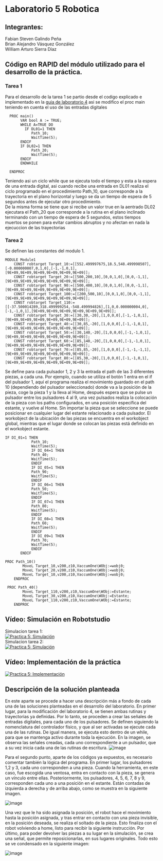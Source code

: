 # Laboratorio 5 Robotica

## Integrantes:

Fabian Steven Galindo Peña  
Brian Alejandro Vásquez González  
William Arturo Sierra Díaz  


## Código en RAPID del módulo utilizado para el desarrollo de la práctica.

### Tarea 1
Para el desarrollo de la tarea 1 se partio desde el codigo explicado e implementado en la [guia de laboratorio 4](https://github.com/wsierrad/Lab4_Robotica/) asi se modifico el proc main teniendo en cuenta el uso de las entradas digitales
```
  PROC main()
       VAR bool A := TRUE;
       WHILE A=TRUE DO
         IF DL01=1 THEN
            Path_10;
            WaitTime(5);
       ENDIF   
       IF DL02=1 THEN
            Path_20;
            WaitTime(5);
       ENDIF   
       ENDWHILE
        
  ENDPROC
```
Teniendo asi un ciclo while que se ejecuta todo el tiempo y esta a la espera de una entrada digital, asi cuando recibe una entrada en DL01 realiza el ciclo programado en el procedimiento Path_10, que corresponde a la trayectoria en el plano horizontal y luego se da un tiempo de espera de 5 segundos antes de ejecutar otro procedimiento.  
De la misma forma se tiene que si recibe un valor true en la aentrado DL02 ejecutara el Path_20 que corresponde a la rutina en el plano inclinado terminando con un tiempo de espera de 5 segundos, estos tiempos muertos se ponen para evitar cambios abruptos y no afectan en nada la ejecuccion de las trayectorias  

### Tarea 2

Se definen las constantes del modulo 1.
````
MODULE Module1
    CONST robtarget Target_10:=[[552.499997675,18.5,548.499998507],[-0.000000007,0,1,0],[-1,-1,0,1],[9E+09,9E+09,9E+09,9E+09,9E+09,9E+09]];
    CONST robtarget Target_20:=[[500,200,10],[0,0,1,0],[0,0,-1,1],[9E+09,9E+09,9E+09,9E+09,9E+09,9E+09]];
    CONST robtarget Target_90:=[[500,400,10],[0,0,1,0],[0,0,-1,1],[9E+09,9E+09,9E+09,9E+09,9E+09,9E+09]];
    CONST robtarget Target_100:=[[200,500,10],[0,0,1,0],[0,0,-1,1],[9E+09,9E+09,9E+09,9E+09,9E+09,9E+09]];
    CONST robtarget Target_110:=[[-37.500014289,318.499999254,-548.499994826],[1,0,0.000000004,0],[-1,-1,0,1],[9E+09,9E+09,9E+09,9E+09,9E+09,9E+09]];
    CONST robtarget Target_30:=[[30,30,-20],[1,0,0,0],[-1,-1,0,1],[9E+09,9E+09,9E+09,9E+09,9E+09,9E+09]];
    CONST robtarget Target_40:=[[30,85,-20],[1,0,0,0],[-1,-1,0,1],[9E+09,9E+09,9E+09,9E+09,9E+09,9E+09]];
    CONST robtarget Target_50:=[[30,140,-20],[1,0,0,0],[-1,-1,0,1],[9E+09,9E+09,9E+09,9E+09,9E+09,9E+09]];
    CONST robtarget Target_60:=[[85,140,-20],[1,0,0,0],[-1,-1,0,1],[9E+09,9E+09,9E+09,9E+09,9E+09,9E+09]];
    CONST robtarget Target_70:=[[85,85,-20],[1,0,0,0],[-1,-1,-1,1],[9E+09,9E+09,9E+09,9E+09,9E+09,9E+09]];
    CONST robtarget Target_80:=[[85,30,-20],[1,0,0,0],[-1,-1,0,1],[9E+09,9E+09,9E+09,9E+09,9E+09,9E+09]];
````
Se define para cada pulsador 1, 2 y 3 la entrada el path de las 3 diferentes piezas, a cada una. Por ejemplo, cuando se utiliza el botón 1 entra en el if del pulsador 1, aquí el programa realiza el movimiento guardado en el path 10 (dependiendo del pulsador seleccionado) donde va a la posición de la pieza, coge la pieza 1 y la lleva al Home, después espera que se pulse un pulsador entre los pulsadores 4 al 9, una vez pulsados realiza la colocación de la pieza con los paths configurados, en una posición específica del estante, y vuelve al Home. Sin importar la pieza que se seleccione se puede posicionar en cualquier lugar del estante relacionado a cada pulsador.
El workobject de la ubicación de las piezas se encuentra en el workobject global, mientras que el lugar donde se colocan las piezas está definido en el workobject estante.
````
IF DI_01=1 THEN
            Path_10;
            WaitTime(5);
            IF DI_04=1 THEN
            Path_40;
            WaitTime(5);
            ENDIF
            IF DI_05=1 THEN
            Path_90;
            WaitTime(5);
            ENDIF
            IF DI_06=1 THEN
            Path_50;
            WaitTime(5);
            ENDIF
            IF DI_07=1 THEN
            Path_80;
            WaitTime(5);
            ENDIF
            IF DI_08=1 THEN
            Path_60;
            WaitTime(5);
            ENDIF
            IF DI_09=1 THEN
            Path_70;
            WaitTime(5);
            ENDIF
       ENDIF
````
````
PROC Path_10()
        MoveL Target_10,v200,z10,VaccumOne\WObj:=wobj0;
        MoveL Target_20,v200,z10,VaccumOne\WObj:=wobj0;
        MoveL Target_10,v200,z10,VaccumOne\WObj:=wobj0;
    ENDPROC
````
````
 PROC Path_40()
        MoveL Target_110,v200,z10,VaccumOne\WObj:=Estante;
        MoveL Target_30,v200,z10,VaccumOne\WObj:=Estante;
        MoveL Target_110,v200,z10,VaccumOne\WObj:=Estante;
    ENDPROC
````  

## Vídeo: Simulación en Robotstudio 

Simulacion tarea 1:  
[![Practica 5: Simulación](https://img.youtube.com/vi/GLgyGINd8CE/0.jpg)](https://youtu.be/GLgyGINd8CE)  
Simulacion tarea 2:  
[![Practica 5: Simulación](https://img.youtube.com/vi/ZEzRyouUXVY/0.jpg)](https://youtu.be/ZEzRyouUXVY)  

## Vídeo: Implementación de la práctica

[![Practica 5: Implementación](https://img.youtube.com/vi/IqijvEmYyDo/0.jpg)](https://youtu.be/IqijvEmYyDo)  

## Descripción de la solución planteada
En este aparte se procede a hacer una descripción más a fondo de cada una de las soluciones planteadas en el desarrollo del laboratorio. En primer lugar, para la modificación del laboratorio 4, se tienen ambas rutinas y trayectorias ya definidas. Por lo tanto, se proceden a crear las señales de entradas digitales, para cada uno de los pulsadores. Se definen siguiendo la nomenclatura del controlador físico, y que al ser activadas se ejecute cada una de las rutinas. De igual manera, se ejecuta esto dentro de un while, para que se mantenga activo durante toda la ejecución. En la imagen, se observa las señales creadas, cada uno correspondiente a un pulsador, que a su vez inicia cada una de las rutinas de escritura.
![image](https://user-images.githubusercontent.com/36159469/177079178-93a915f3-d787-4d53-9aef-5d9db496744d.png)


Para el segundo punto, aparte de los códigos ya expuestos, es necesario comentar también la lógica del programa. En primer lugar, los pulsadores 1,2 y 3, cada uno corresponden a una pieza. Cuando la herramienta, en este caso, fue escogida una ventosa, entra en contacto con la pieza, se genera un vínculo entre ellas. Posteriormente, los pulsadores, 4, 5, 6, 7, 8 y 9, corresponden cada uno a una posición en el estante. Están contadas de izquierda a derecha y de arriba abajo, como se muestra en la siguiente imagen. 

![image](https://user-images.githubusercontent.com/48021658/177080704-7a8e3a7d-c38f-4176-bc00-52fd483e6ec8.png)


Una vez que le ha sido asignada la posición, el robot hace el movimiento hasta la posición asignada, y tras entrar en contacto con una pieza invisible, en la posición deseada, se realiza el soltado de la pieza. Esto finaliza con el robot volviendo a home, listo para recibir la siguiente instrucción. 
Por último, para poder devolver las piezas a su lugar en la simulación, se crea una señal, que permite reposicionarlas, en sus lugares originales. Todo esto se ve condensado en la siguiente imagen:

![image](https://user-images.githubusercontent.com/36159469/177079161-ead83cb2-f181-46cd-84e8-a11a267e18b0.png)


